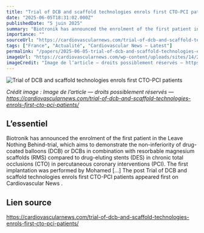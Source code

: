 ```yaml
---
title: "Trial of DCB and scaffold technologies enrols first CTO-PCI patients"
date: "2025-06-05T18:31:02.000Z"
publishedDate: "5 juin 2025"
summary: "Biotronik has announced the enrolment of the first patient in the Leave Nothing Behind-trial, which aims to demonstrate the non-inferiority of drug-coated balloons (DCB) or DCBs in combination with resorbable magnesium scaffolds (RMS) compared to drug-eluting stents (DES) in chronic total occlusions (CTO) in percutaneous coronary interventions (PCI). The first implantation was performed by Mohamed [&#8230;] The post Trial of DCB and scaffold technologies enrols first CTO-PCI patients appeared first on Cardiovascular News ."
importance: ""
sourceUrl: "https://cardiovascularnews.com/trial-of-dcb-and-scaffold-technologies-enrols-first-cto-pci-patients/"
tags: ["France", "Actualité", "Cardiovascular News — Latest"]
permalink: "/papers/2025-06-05-trial-of-dcb-and-scaffold-technologies-enrols-first-cto-pci-patients"
imageUrl: "https://cardiovascularnews.com/wp-content/uploads/sites/14/2016/06/Pantera_Pro_main.jpg"
imageCredit: "Image de l’article — droits possiblement réservés — https://cardiovascularnews.com/trial-of-dcb-and-scaffold-technologies-enrols-first-cto-pci-patients/"
---
```


![Trial of DCB and scaffold technologies enrols first CTO-PCI patients](https://cardiovascularnews.com/wp-content/uploads/sites/14/2016/06/Pantera_Pro_main.jpg)

*Crédit image : Image de l’article — droits possiblement réservés — https://cardiovascularnews.com/trial-of-dcb-and-scaffold-technologies-enrols-first-cto-pci-patients/*

## L’essentiel

Biotronik has announced the enrolment of the first patient in the Leave Nothing Behind-trial, which aims to demonstrate the non-inferiority of drug-coated balloons (DCB) or DCBs in combination with resorbable magnesium scaffolds (RMS) compared to drug-eluting stents (DES) in chronic total occlusions (CTO) in percutaneous coronary interventions (PCI). The first implantation was performed by Mohamed [&#8230;] The post Trial of DCB and scaffold technologies enrols first CTO-PCI patients appeared first on Cardiovascular News .

## Lien source

https://cardiovascularnews.com/trial-of-dcb-and-scaffold-technologies-enrols-first-cto-pci-patients/
